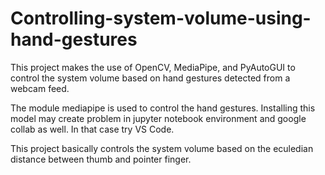 # Controlling-system-volume-using-hand-gestures


This project makes the use of OpenCV, MediaPipe, and PyAutoGUI to control the system volume based on hand gestures detected from a webcam feed.

The module mediapipe is used to control the hand gestures. Installing this model may create problem in jupyter notebook environment and google collab as well. In that case try VS Code.

This project basically controls the system volume based on the eculedian distance between thumb and pointer finger.
